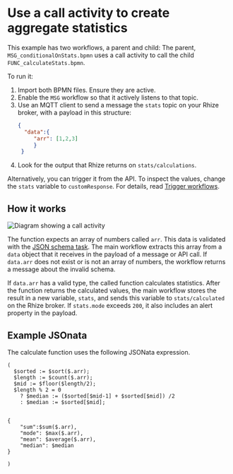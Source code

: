 # Use a call activity to create aggregate statistics

This example has two workflows, a parent and child:
The parent, `MSG_conditionalOnStats.bpmn` uses a call activity to call the child `FUNC_calculateStats.bpmn`.

To run it:
1. Import both BPMN files. Ensure they are active.
1. Enable the `MSG` workflow so that it actively listens to that topic.
1. Use an MQTT client to send a message the `stats` topic on your Rhize broker, with a payload in this structure:
   ```json
   {
     "data":{
        "arr": [1,2,3]
        }
    }
    ```
1. Look for the output that Rhize returns on `stats/calculations`.

Alternatively, you can trigger it from the API. To inspect the values, change the `stats` variable to `customResponse`.
For details, read [Trigger workflows](https://docs.rhize.com/how-to/bpmn/trigger-workflow/).

## How it works

![Diagram showing a call activity](https://raw.githubusercontent.com/libremfg/rhize-docs/main/static/images/bpmn/diagram-rhize-bpmn-call-activity.png)

The function expects an array of numbers called `arr`.
This data is validated with the [JSON schema task](https://docs.rhize.com/how-to/bpmn/bpmn-elements/#json-schema).
The main workflow extracts this array from a `data` object that it receives in the payload of a message or API call.
If `data.arr` does not exist or is not an array of numbers, the workflow returns a message about the invalid schema.

If `data.arr` has a valid type, the called function calculates statistics.
After the function returns the calculated values, the main workflow stores the result in a new variable, `stats`, and sends this variable to `stats/calculated` on the Rhize broker.
If `stats.mode` exceeds `200`, it also includes an alert property in the payload.

## Example JSOnata

The calculate function uses the following JSONata expression.

```
(
  $sorted := $sort($.arr);
  $length := $count($.arr);
  $mid := $floor($length/2);
  $length % 2 = 0
    ? $median := ($sorted[$mid-1] + $sorted[$mid]) /2
    : $median := $sorted[$mid];


{
    "sum":$sum($.arr),
    "mode": $max($.arr),
    "mean": $average($.arr),
    "median": $median
}

)
```
